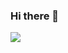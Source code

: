 ### Hi there 👋

<!--
**Yena-J/Yena-J** is a ✨ _special_ ✨ repository because its `README.md` (this file) appears on your GitHub profile.

Here are some ideas to get you started:

- 🔭 I’m currently working on ...
- 🌱 I’m currently learning ...
- 👯 I’m looking to collaborate on ...
- 🤔 I’m looking for help with ...
- 💬 Ask me about ...
- 📫 How to reach me: ...
- 😄 Pronouns: ...
- ⚡ Fun fact: ...
-->

<a href="https://www.instagram.com/yyeen_naa/" target="_blank"><img src="https://img.shields.io.badge/@yyeen_naa-E4405F?style=?style=flat&logo=appveyor&logo=file:///C:/Users/user/Downloads/instagram.svg&logoColor=FFFFFF"/></a>

